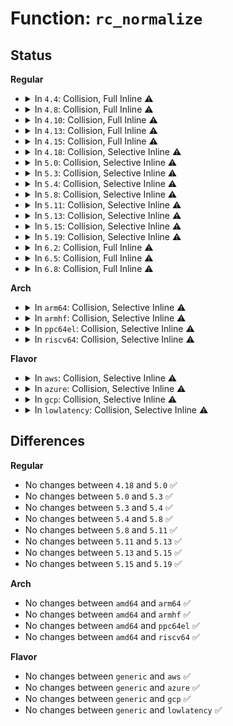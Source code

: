 # Function: <code>rc_normalize</code>

## Status
<b>Regular</b>
<ul>
<li>
<details>
<summary>In <code>4.4</code>: Collision, Full Inline ⚠️</summary>

**Collision:** Static-Static Collision

**Inline:** Full

**Transformation:** False

**Instances:**

```
In lib/decompress_unlzma.c (ffffffff81f9d0e7)
Location: lib/decompress_unlzma.c:138
Inline: True
Inline callers:
  - lib/decompress_unlzma.c:rc_is_bit_0
  - lib/decompress_unlzma.c:unlzma
```
```
In lib/xz/xz_dec_lzma2.c (ffffffff8140f770)
Location: lib/xz/xz_dec_lzma2.c:478
Inline: True
Inline callers:
  - lib/xz/xz_dec_lzma2.c:lzma_len
  - lib/xz/xz_dec_lzma2.c:lzma_len
  - lib/xz/xz_dec_lzma2.c:lzma_len
  - lib/xz/xz_dec_lzma2.c:lzma_main
  - lib/xz/xz_dec_lzma2.c:lzma_main
  - lib/xz/xz_dec_lzma2.c:lzma_main
  - lib/xz/xz_dec_lzma2.c:lzma_main
  - lib/xz/xz_dec_lzma2.c:lzma_main
  - lib/xz/xz_dec_lzma2.c:lzma_main
  - lib/xz/xz_dec_lzma2.c:lzma_main
  - lib/xz/xz_dec_lzma2.c:lzma_main
  - lib/xz/xz_dec_lzma2.c:lzma_main
  - lib/xz/xz_dec_lzma2.c:lzma_main
  - lib/xz/xz_dec_lzma2.c:lzma_main
  - lib/xz/xz_dec_lzma2.c:lzma_main
  - lib/xz/xz_dec_lzma2.c:lzma_main
```
</details>
</li>
<li>
<details>
<summary>In <code>4.8</code>: Collision, Full Inline ⚠️</summary>

**Collision:** Static-Static Collision

**Inline:** Full

**Transformation:** False

**Instances:**

```
In lib/decompress_unlzma.c (ffffffff81fc8ddc)
Location: lib/decompress_unlzma.c:138
Inline: True
Inline callers:
  - lib/decompress_unlzma.c:unlzma
  - lib/decompress_unlzma.c:rc_is_bit_0
```
```
In lib/xz/xz_dec_lzma2.c (ffffffff81457c0a)
Location: lib/xz/xz_dec_lzma2.c:478
Inline: True
Inline callers:
  - lib/xz/xz_dec_lzma2.c:lzma_main
  - lib/xz/xz_dec_lzma2.c:lzma_main
  - lib/xz/xz_dec_lzma2.c:lzma_main
  - lib/xz/xz_dec_lzma2.c:lzma_main
  - lib/xz/xz_dec_lzma2.c:lzma_main
  - lib/xz/xz_dec_lzma2.c:lzma_main
  - lib/xz/xz_dec_lzma2.c:lzma_main
  - lib/xz/xz_dec_lzma2.c:lzma_main
  - lib/xz/xz_dec_lzma2.c:lzma_main
  - lib/xz/xz_dec_lzma2.c:lzma_main
  - lib/xz/xz_dec_lzma2.c:lzma_main
  - lib/xz/xz_dec_lzma2.c:lzma_main
  - lib/xz/xz_dec_lzma2.c:lzma_main
  - lib/xz/xz_dec_lzma2.c:lzma_len
  - lib/xz/xz_dec_lzma2.c:lzma_len
  - lib/xz/xz_dec_lzma2.c:lzma_len
```
</details>
</li>
<li>
<details>
<summary>In <code>4.10</code>: Collision, Full Inline ⚠️</summary>

**Collision:** Static-Static Collision

**Inline:** Full

**Transformation:** False

**Instances:**

```
In lib/decompress_unlzma.c (ffffffff82005d35)
Location: lib/decompress_unlzma.c:138
Inline: True
Inline callers:
  - lib/decompress_unlzma.c:unlzma
  - lib/decompress_unlzma.c:rc_is_bit_0
```
```
In lib/xz/xz_dec_lzma2.c (ffffffff814765ca)
Location: lib/xz/xz_dec_lzma2.c:478
Inline: True
Inline callers:
  - lib/xz/xz_dec_lzma2.c:lzma_main
  - lib/xz/xz_dec_lzma2.c:lzma_main
  - lib/xz/xz_dec_lzma2.c:lzma_main
  - lib/xz/xz_dec_lzma2.c:lzma_main
  - lib/xz/xz_dec_lzma2.c:lzma_main
  - lib/xz/xz_dec_lzma2.c:lzma_main
  - lib/xz/xz_dec_lzma2.c:lzma_main
  - lib/xz/xz_dec_lzma2.c:lzma_main
  - lib/xz/xz_dec_lzma2.c:lzma_main
  - lib/xz/xz_dec_lzma2.c:lzma_main
  - lib/xz/xz_dec_lzma2.c:lzma_main
  - lib/xz/xz_dec_lzma2.c:lzma_main
  - lib/xz/xz_dec_lzma2.c:lzma_main
  - lib/xz/xz_dec_lzma2.c:lzma_len
  - lib/xz/xz_dec_lzma2.c:lzma_len
  - lib/xz/xz_dec_lzma2.c:lzma_len
```
</details>
</li>
<li>
<details>
<summary>In <code>4.13</code>: Collision, Full Inline ⚠️</summary>

**Collision:** Static-Static Collision

**Inline:** Full

**Transformation:** False

**Instances:**

```
In lib/xz/xz_dec_lzma2.c (ffffffff8147f523)
Location: lib/xz/xz_dec_lzma2.c:478
Inline: True
Inline callers:
  - lib/xz/xz_dec_lzma2.c:lzma_main
  - lib/xz/xz_dec_lzma2.c:lzma_main
  - lib/xz/xz_dec_lzma2.c:lzma_main
  - lib/xz/xz_dec_lzma2.c:lzma_main
  - lib/xz/xz_dec_lzma2.c:lzma_main
  - lib/xz/xz_dec_lzma2.c:lzma_main
  - lib/xz/xz_dec_lzma2.c:lzma_main
  - lib/xz/xz_dec_lzma2.c:lzma_main
  - lib/xz/xz_dec_lzma2.c:lzma_main
  - lib/xz/xz_dec_lzma2.c:lzma_main
  - lib/xz/xz_dec_lzma2.c:lzma_main
  - lib/xz/xz_dec_lzma2.c:lzma_main
  - lib/xz/xz_dec_lzma2.c:lzma_main
  - lib/xz/xz_dec_lzma2.c:lzma_len
  - lib/xz/xz_dec_lzma2.c:lzma_len
  - lib/xz/xz_dec_lzma2.c:lzma_len
```
```
In lib/decompress_unlzma.c (ffffffff82110e35)
Location: lib/decompress_unlzma.c:138
Inline: True
Inline callers:
  - lib/decompress_unlzma.c:unlzma
  - lib/decompress_unlzma.c:rc_is_bit_0
```
</details>
</li>
<li>
<details>
<summary>In <code>4.15</code>: Collision, Full Inline ⚠️</summary>

**Collision:** Static-Static Collision

**Inline:** Full

**Transformation:** False

**Instances:**

```
In lib/xz/xz_dec_lzma2.c (ffffffff814bb343)
Location: lib/xz/xz_dec_lzma2.c:478
Inline: True
Inline callers:
  - lib/xz/xz_dec_lzma2.c:lzma_main
  - lib/xz/xz_dec_lzma2.c:lzma_main
  - lib/xz/xz_dec_lzma2.c:lzma_main
  - lib/xz/xz_dec_lzma2.c:lzma_main
  - lib/xz/xz_dec_lzma2.c:lzma_main
  - lib/xz/xz_dec_lzma2.c:lzma_main
  - lib/xz/xz_dec_lzma2.c:lzma_main
  - lib/xz/xz_dec_lzma2.c:lzma_main
  - lib/xz/xz_dec_lzma2.c:lzma_main
  - lib/xz/xz_dec_lzma2.c:lzma_main
  - lib/xz/xz_dec_lzma2.c:lzma_main
  - lib/xz/xz_dec_lzma2.c:lzma_main
  - lib/xz/xz_dec_lzma2.c:lzma_main
  - lib/xz/xz_dec_lzma2.c:lzma_len
  - lib/xz/xz_dec_lzma2.c:lzma_len
  - lib/xz/xz_dec_lzma2.c:lzma_len
```
```
In lib/decompress_unlzma.c (ffffffff8271b23b)
Location: lib/decompress_unlzma.c:138
Inline: True
Inline callers:
  - lib/decompress_unlzma.c:unlzma
  - lib/decompress_unlzma.c:rc_is_bit_0
```
</details>
</li>
<li>
<details>
<summary>In <code>4.18</code>: Collision, Selective Inline ⚠️</summary>

```c
void rc_normalize(struct rc_dec *rc);
```

**Collision:** Static-Static Collision

**Inline:** Selective

**Transformation:** False

**Instances:**

```
In lib/xz/xz_dec_lzma2.c (ffffffff814edb53)
Location: lib/xz/xz_dec_lzma2.c:478
Inline: True
Inline callers:
  - lib/xz/xz_dec_lzma2.c:lzma_main
  - lib/xz/xz_dec_lzma2.c:lzma_main
  - lib/xz/xz_dec_lzma2.c:lzma_main
  - lib/xz/xz_dec_lzma2.c:lzma_main
  - lib/xz/xz_dec_lzma2.c:lzma_main
  - lib/xz/xz_dec_lzma2.c:lzma_main
  - lib/xz/xz_dec_lzma2.c:lzma_main
  - lib/xz/xz_dec_lzma2.c:lzma_main
  - lib/xz/xz_dec_lzma2.c:lzma_main
  - lib/xz/xz_dec_lzma2.c:lzma_main
  - lib/xz/xz_dec_lzma2.c:lzma_main
  - lib/xz/xz_dec_lzma2.c:lzma_main
  - lib/xz/xz_dec_lzma2.c:lzma_main
  - lib/xz/xz_dec_lzma2.c:lzma_len
  - lib/xz/xz_dec_lzma2.c:lzma_len
  - lib/xz/xz_dec_lzma2.c:lzma_len
```
```
In lib/decompress_unlzma.c (ffffffff8274502a)
Location: lib/decompress_unlzma.c:138
Inline: False
Direct callers:
  - lib/decompress_unlzma.c:unlzma
  - lib/decompress_unlzma.c:rc_is_bit_0
```
**Symbols:**

```
ffffffff8274502a-ffffffff8274506c: rc_normalize (STB_LOCAL)
```
</details>
</li>
<li>
<details>
<summary>In <code>5.0</code>: Collision, Selective Inline ⚠️</summary>

```c
void rc_normalize(struct rc_dec *rc);
```

**Collision:** Static-Static Collision

**Inline:** Selective

**Transformation:** False

**Instances:**

```
In lib/xz/xz_dec_lzma2.c (ffffffff81501a33)
Location: lib/xz/xz_dec_lzma2.c:478
Inline: True
Inline callers:
  - lib/xz/xz_dec_lzma2.c:lzma_main
  - lib/xz/xz_dec_lzma2.c:lzma_main
  - lib/xz/xz_dec_lzma2.c:lzma_main
  - lib/xz/xz_dec_lzma2.c:lzma_main
  - lib/xz/xz_dec_lzma2.c:lzma_main
  - lib/xz/xz_dec_lzma2.c:lzma_main
  - lib/xz/xz_dec_lzma2.c:lzma_main
  - lib/xz/xz_dec_lzma2.c:lzma_main
  - lib/xz/xz_dec_lzma2.c:lzma_main
  - lib/xz/xz_dec_lzma2.c:lzma_main
  - lib/xz/xz_dec_lzma2.c:lzma_main
  - lib/xz/xz_dec_lzma2.c:lzma_main
  - lib/xz/xz_dec_lzma2.c:lzma_main
  - lib/xz/xz_dec_lzma2.c:lzma_len
  - lib/xz/xz_dec_lzma2.c:lzma_len
  - lib/xz/xz_dec_lzma2.c:lzma_len
```
```
In lib/decompress_unlzma.c (ffffffff828ff350)
Location: lib/decompress_unlzma.c:138
Inline: False
Direct callers:
  - lib/decompress_unlzma.c:unlzma
  - lib/decompress_unlzma.c:rc_is_bit_0
```
**Symbols:**

```
ffffffff828ff350-ffffffff828ff392: rc_normalize (STB_LOCAL)
```
</details>
</li>
<li>
<details>
<summary>In <code>5.3</code>: Collision, Selective Inline ⚠️</summary>

```c
void rc_normalize(struct rc_dec *rc);
```

**Collision:** Static-Static Collision

**Inline:** Selective

**Transformation:** False

**Instances:**

```
In lib/xz/xz_dec_lzma2.c (ffffffff81530427)
Location: lib/xz/xz_dec_lzma2.c:478
Inline: True
Inline callers:
  - lib/xz/xz_dec_lzma2.c:lzma_main
  - lib/xz/xz_dec_lzma2.c:lzma_main
  - lib/xz/xz_dec_lzma2.c:lzma_main
  - lib/xz/xz_dec_lzma2.c:lzma_main
  - lib/xz/xz_dec_lzma2.c:lzma_main
  - lib/xz/xz_dec_lzma2.c:lzma_main
  - lib/xz/xz_dec_lzma2.c:lzma_main
  - lib/xz/xz_dec_lzma2.c:lzma_main
  - lib/xz/xz_dec_lzma2.c:lzma_main
  - lib/xz/xz_dec_lzma2.c:lzma_main
  - lib/xz/xz_dec_lzma2.c:lzma_main
  - lib/xz/xz_dec_lzma2.c:lzma_main
  - lib/xz/xz_dec_lzma2.c:lzma_main
  - lib/xz/xz_dec_lzma2.c:lzma_len
  - lib/xz/xz_dec_lzma2.c:lzma_len
  - lib/xz/xz_dec_lzma2.c:lzma_len
```
```
In lib/decompress_unlzma.c (ffffffff8291bf61)
Location: lib/decompress_unlzma.c:138
Inline: False
Direct callers:
  - lib/decompress_unlzma.c:process_bit1
  - lib/decompress_unlzma.c:rc_is_bit_0
```
**Symbols:**

```
ffffffff8291bf61-ffffffff8291bfa3: rc_normalize (STB_LOCAL)
```
</details>
</li>
<li>
<details>
<summary>In <code>5.4</code>: Collision, Selective Inline ⚠️</summary>

```c
void rc_normalize(struct rc_dec *rc);
```

**Collision:** Static-Static Collision

**Inline:** Selective

**Transformation:** False

**Instances:**

```
In lib/xz/xz_dec_lzma2.c (ffffffff815512b7)
Location: lib/xz/xz_dec_lzma2.c:478
Inline: True
Inline callers:
  - lib/xz/xz_dec_lzma2.c:lzma_main
  - lib/xz/xz_dec_lzma2.c:lzma_main
  - lib/xz/xz_dec_lzma2.c:lzma_main
  - lib/xz/xz_dec_lzma2.c:lzma_main
  - lib/xz/xz_dec_lzma2.c:lzma_main
  - lib/xz/xz_dec_lzma2.c:lzma_main
  - lib/xz/xz_dec_lzma2.c:lzma_main
  - lib/xz/xz_dec_lzma2.c:lzma_main
  - lib/xz/xz_dec_lzma2.c:lzma_main
  - lib/xz/xz_dec_lzma2.c:lzma_main
  - lib/xz/xz_dec_lzma2.c:lzma_main
  - lib/xz/xz_dec_lzma2.c:lzma_main
  - lib/xz/xz_dec_lzma2.c:lzma_main
  - lib/xz/xz_dec_lzma2.c:lzma_len
  - lib/xz/xz_dec_lzma2.c:lzma_len
  - lib/xz/xz_dec_lzma2.c:lzma_len
```
```
In lib/decompress_unlzma.c (ffffffff82925df9)
Location: lib/decompress_unlzma.c:138
Inline: False
Direct callers:
  - lib/decompress_unlzma.c:process_bit1
  - lib/decompress_unlzma.c:rc_is_bit_0
```
**Symbols:**

```
ffffffff82925df9-ffffffff82925e3b: rc_normalize (STB_LOCAL)
```
</details>
</li>
<li>
<details>
<summary>In <code>5.8</code>: Collision, Selective Inline ⚠️</summary>

```c
void rc_normalize(struct rc_dec *rc);
```

**Collision:** Static-Static Collision

**Inline:** Selective

**Transformation:** False

**Instances:**

```
In lib/xz/xz_dec_lzma2.c (ffffffff815da5eb)
Location: lib/xz/xz_dec_lzma2.c:478
Inline: True
Inline callers:
  - lib/xz/xz_dec_lzma2.c:lzma_main
  - lib/xz/xz_dec_lzma2.c:lzma_main
  - lib/xz/xz_dec_lzma2.c:lzma_main
  - lib/xz/xz_dec_lzma2.c:lzma_rep_match
  - lib/xz/xz_dec_lzma2.c:lzma_rep_match
  - lib/xz/xz_dec_lzma2.c:lzma_rep_match
  - lib/xz/xz_dec_lzma2.c:lzma_rep_match
  - lib/xz/xz_dec_lzma2.c:lzma_match
  - lib/xz/xz_dec_lzma2.c:lzma_match
  - lib/xz/xz_dec_lzma2.c:lzma_match
  - lib/xz/xz_dec_lzma2.c:lzma_match
  - lib/xz/xz_dec_lzma2.c:lzma_len
  - lib/xz/xz_dec_lzma2.c:lzma_len
  - lib/xz/xz_dec_lzma2.c:lzma_len
  - lib/xz/xz_dec_lzma2.c:lzma_literal
  - lib/xz/xz_dec_lzma2.c:lzma_literal
```
```
In lib/decompress_unlzma.c (ffffffff82d0bcc0)
Location: lib/decompress_unlzma.c:138
Inline: False
Direct callers:
  - lib/decompress_unlzma.c:process_bit1
  - lib/decompress_unlzma.c:rc_is_bit_0
```
**Symbols:**

```
ffffffff82d0bcc0-ffffffff82d0bd02: rc_normalize (STB_LOCAL)
```
</details>
</li>
<li>
<details>
<summary>In <code>5.11</code>: Collision, Selective Inline ⚠️</summary>

```c
void rc_normalize(struct rc_dec *rc);
```

**Collision:** Static-Static Collision

**Inline:** Selective

**Transformation:** False

**Instances:**

```
In lib/xz/xz_dec_lzma2.c (ffffffff815f8242)
Location: lib/xz/xz_dec_lzma2.c:478
Inline: True
Inline callers:
  - lib/xz/xz_dec_lzma2.c:lzma_main
  - lib/xz/xz_dec_lzma2.c:lzma_main
  - lib/xz/xz_dec_lzma2.c:lzma_main
  - lib/xz/xz_dec_lzma2.c:lzma_rep_match
  - lib/xz/xz_dec_lzma2.c:lzma_rep_match
  - lib/xz/xz_dec_lzma2.c:lzma_rep_match
  - lib/xz/xz_dec_lzma2.c:lzma_rep_match
  - lib/xz/xz_dec_lzma2.c:lzma_match
  - lib/xz/xz_dec_lzma2.c:lzma_match
  - lib/xz/xz_dec_lzma2.c:lzma_match
  - lib/xz/xz_dec_lzma2.c:lzma_match
  - lib/xz/xz_dec_lzma2.c:lzma_len
  - lib/xz/xz_dec_lzma2.c:lzma_len
  - lib/xz/xz_dec_lzma2.c:lzma_len
  - lib/xz/xz_dec_lzma2.c:lzma_literal
  - lib/xz/xz_dec_lzma2.c:lzma_literal
```
```
In lib/decompress_unlzma.c (ffffffff82ff9296)
Location: lib/decompress_unlzma.c:138
Inline: False
Direct callers:
  - lib/decompress_unlzma.c:process_bit1
  - lib/decompress_unlzma.c:rc_is_bit_0
```
**Symbols:**

```
ffffffff82ff9296-ffffffff82ff92d8: rc_normalize (STB_LOCAL)
```
</details>
</li>
<li>
<details>
<summary>In <code>5.13</code>: Collision, Selective Inline ⚠️</summary>

```c
void rc_normalize(struct rc_dec *rc);
```

**Collision:** Static-Static Collision

**Inline:** Selective

**Transformation:** False

**Instances:**

```
In lib/xz/xz_dec_lzma2.c (ffffffff815dadc2)
Location: lib/xz/xz_dec_lzma2.c:478
Inline: True
Inline callers:
  - lib/xz/xz_dec_lzma2.c:lzma_main
  - lib/xz/xz_dec_lzma2.c:lzma_main
  - lib/xz/xz_dec_lzma2.c:lzma_main
  - lib/xz/xz_dec_lzma2.c:lzma_rep_match
  - lib/xz/xz_dec_lzma2.c:lzma_rep_match
  - lib/xz/xz_dec_lzma2.c:lzma_rep_match
  - lib/xz/xz_dec_lzma2.c:lzma_rep_match
  - lib/xz/xz_dec_lzma2.c:lzma_match
  - lib/xz/xz_dec_lzma2.c:lzma_match
  - lib/xz/xz_dec_lzma2.c:lzma_match
  - lib/xz/xz_dec_lzma2.c:lzma_match
  - lib/xz/xz_dec_lzma2.c:lzma_len
  - lib/xz/xz_dec_lzma2.c:lzma_len
  - lib/xz/xz_dec_lzma2.c:lzma_len
  - lib/xz/xz_dec_lzma2.c:lzma_literal
  - lib/xz/xz_dec_lzma2.c:lzma_literal
```
```
In lib/decompress_unlzma.c (ffffffff83203ea9)
Location: lib/decompress_unlzma.c:138
Inline: False
Direct callers:
  - lib/decompress_unlzma.c:process_bit1
  - lib/decompress_unlzma.c:rc_is_bit_0
```
**Symbols:**

```
ffffffff83203ea9-ffffffff83203eeb: rc_normalize (STB_LOCAL)
```
</details>
</li>
<li>
<details>
<summary>In <code>5.15</code>: Collision, Selective Inline ⚠️</summary>

```c
void rc_normalize(struct rc_dec *rc);
```

**Collision:** Static-Static Collision

**Inline:** Selective

**Transformation:** False

**Instances:**

```
In lib/xz/xz_dec_lzma2.c (ffffffff816464f0)
Location: lib/xz/xz_dec_lzma2.c:495
Inline: True
Inline callers:
  - lib/xz/xz_dec_lzma2.c:lzma_main
  - lib/xz/xz_dec_lzma2.c:lzma_main
  - lib/xz/xz_dec_lzma2.c:lzma_main
  - lib/xz/xz_dec_lzma2.c:lzma_rep_match
  - lib/xz/xz_dec_lzma2.c:lzma_rep_match
  - lib/xz/xz_dec_lzma2.c:lzma_rep_match
  - lib/xz/xz_dec_lzma2.c:lzma_rep_match
  - lib/xz/xz_dec_lzma2.c:lzma_match
  - lib/xz/xz_dec_lzma2.c:lzma_match
  - lib/xz/xz_dec_lzma2.c:lzma_match
  - lib/xz/xz_dec_lzma2.c:lzma_match
  - lib/xz/xz_dec_lzma2.c:lzma_len
  - lib/xz/xz_dec_lzma2.c:lzma_len
  - lib/xz/xz_dec_lzma2.c:lzma_len
  - lib/xz/xz_dec_lzma2.c:lzma_literal
  - lib/xz/xz_dec_lzma2.c:lzma_literal
```
```
In lib/decompress_unlzma.c (ffffffff832ebb0f)
Location: lib/decompress_unlzma.c:138
Inline: False
Direct callers:
  - lib/decompress_unlzma.c:process_bit1
  - lib/decompress_unlzma.c:rc_is_bit_0
```
**Symbols:**

```
ffffffff832ebb0f-ffffffff832ebb51: rc_normalize (STB_LOCAL)
```
</details>
</li>
<li>
<details>
<summary>In <code>5.19</code>: Collision, Selective Inline ⚠️</summary>

```c
void rc_normalize(struct rc_dec *rc);
```

**Collision:** Static-Static Collision

**Inline:** Selective

**Transformation:** False

**Instances:**

```
In lib/xz/xz_dec_lzma2.c (ffffffff8175c470)
Location: lib/xz/xz_dec_lzma2.c:510
Inline: True
Inline callers:
  - lib/xz/xz_dec_lzma2.c:lzma_main
  - lib/xz/xz_dec_lzma2.c:lzma_main
  - lib/xz/xz_dec_lzma2.c:lzma_main
  - lib/xz/xz_dec_lzma2.c:lzma_rep_match
  - lib/xz/xz_dec_lzma2.c:lzma_rep_match
  - lib/xz/xz_dec_lzma2.c:lzma_rep_match
  - lib/xz/xz_dec_lzma2.c:lzma_rep_match
  - lib/xz/xz_dec_lzma2.c:lzma_match
  - lib/xz/xz_dec_lzma2.c:lzma_match
  - lib/xz/xz_dec_lzma2.c:lzma_match
  - lib/xz/xz_dec_lzma2.c:lzma_match
  - lib/xz/xz_dec_lzma2.c:lzma_len
  - lib/xz/xz_dec_lzma2.c:lzma_len
  - lib/xz/xz_dec_lzma2.c:lzma_len
  - lib/xz/xz_dec_lzma2.c:lzma_literal
  - lib/xz/xz_dec_lzma2.c:lzma_literal
```
```
In lib/decompress_unlzma.c (ffffffff834a358a)
Location: lib/decompress_unlzma.c:138
Inline: False
Direct callers:
  - lib/decompress_unlzma.c:process_bit1
  - lib/decompress_unlzma.c:rc_is_bit_0
```
**Symbols:**

```
ffffffff834a358a-ffffffff834a35e4: rc_normalize (STB_LOCAL)
```
</details>
</li>
<li>
<details>
<summary>In <code>6.2</code>: Collision, Full Inline ⚠️</summary>

**Collision:** Static-Static Collision

**Inline:** Full

**Transformation:** False

**Instances:**

```
In lib/xz/xz_dec_lzma2.c (ffffffff81889930)
Location: lib/xz/xz_dec_lzma2.c:510
Inline: True
Inline callers:
  - lib/xz/xz_dec_lzma2.c:lzma_main
  - lib/xz/xz_dec_lzma2.c:lzma_main
  - lib/xz/xz_dec_lzma2.c:lzma_main
  - lib/xz/xz_dec_lzma2.c:lzma_rep_match
  - lib/xz/xz_dec_lzma2.c:lzma_rep_match
  - lib/xz/xz_dec_lzma2.c:lzma_rep_match
  - lib/xz/xz_dec_lzma2.c:lzma_rep_match
  - lib/xz/xz_dec_lzma2.c:lzma_match
  - lib/xz/xz_dec_lzma2.c:lzma_match
  - lib/xz/xz_dec_lzma2.c:lzma_match
  - lib/xz/xz_dec_lzma2.c:lzma_match
  - lib/xz/xz_dec_lzma2.c:lzma_len
  - lib/xz/xz_dec_lzma2.c:lzma_len
  - lib/xz/xz_dec_lzma2.c:lzma_len
  - lib/xz/xz_dec_lzma2.c:lzma_literal
  - lib/xz/xz_dec_lzma2.c:lzma_literal
```
```
In lib/decompress_unlzma.c (ffffffff83f1abd0)
Location: lib/decompress_unlzma.c:138
Inline: True
Inline callers:
  - lib/decompress_unlzma.c:unlzma
  - lib/decompress_unlzma.c:process_bit1
  - lib/decompress_unlzma.c:process_bit1
  - lib/decompress_unlzma.c:process_bit1
  - lib/decompress_unlzma.c:process_bit1
  - lib/decompress_unlzma.c:process_bit1
  - lib/decompress_unlzma.c:process_bit1
  - lib/decompress_unlzma.c:process_bit1
  - lib/decompress_unlzma.c:process_bit1
  - lib/decompress_unlzma.c:rc_get_bit
```
</details>
</li>
<li>
<details>
<summary>In <code>6.5</code>: Collision, Full Inline ⚠️</summary>

**Collision:** Static-Static Collision

**Inline:** Full

**Transformation:** False

**Instances:**

```
In lib/xz/xz_dec_lzma2.c (ffffffff818cbd20)
Location: lib/xz/xz_dec_lzma2.c:510
Inline: True
Inline callers:
  - lib/xz/xz_dec_lzma2.c:lzma_main
  - lib/xz/xz_dec_lzma2.c:lzma_main
  - lib/xz/xz_dec_lzma2.c:lzma_main
  - lib/xz/xz_dec_lzma2.c:lzma_rep_match
  - lib/xz/xz_dec_lzma2.c:lzma_rep_match
  - lib/xz/xz_dec_lzma2.c:lzma_rep_match
  - lib/xz/xz_dec_lzma2.c:lzma_rep_match
  - lib/xz/xz_dec_lzma2.c:lzma_match
  - lib/xz/xz_dec_lzma2.c:lzma_match
  - lib/xz/xz_dec_lzma2.c:lzma_match
  - lib/xz/xz_dec_lzma2.c:lzma_match
  - lib/xz/xz_dec_lzma2.c:lzma_len
  - lib/xz/xz_dec_lzma2.c:lzma_len
  - lib/xz/xz_dec_lzma2.c:lzma_len
  - lib/xz/xz_dec_lzma2.c:lzma_literal
  - lib/xz/xz_dec_lzma2.c:lzma_literal
```
```
In lib/decompress_unlzma.c (ffffffff8374145e)
Location: lib/decompress_unlzma.c:138
Inline: True
Inline callers:
  - lib/decompress_unlzma.c:unlzma
  - lib/decompress_unlzma.c:process_bit1
  - lib/decompress_unlzma.c:process_bit1
  - lib/decompress_unlzma.c:process_bit1
  - lib/decompress_unlzma.c:process_bit1
  - lib/decompress_unlzma.c:process_bit1
  - lib/decompress_unlzma.c:process_bit1
  - lib/decompress_unlzma.c:process_bit1
  - lib/decompress_unlzma.c:process_bit1
  - lib/decompress_unlzma.c:rc_get_bit
```
</details>
</li>
<li>
<details>
<summary>In <code>6.8</code>: Collision, Full Inline ⚠️</summary>

**Collision:** Static-Static Collision

**Inline:** Full

**Transformation:** False

**Instances:**

```
In lib/xz/xz_dec_lzma2.c (ffffffff8191d910)
Location: lib/xz/xz_dec_lzma2.c:510
Inline: True
Inline callers:
  - lib/xz/xz_dec_lzma2.c:lzma_main
  - lib/xz/xz_dec_lzma2.c:lzma_main
  - lib/xz/xz_dec_lzma2.c:lzma_main
  - lib/xz/xz_dec_lzma2.c:lzma_rep_match
  - lib/xz/xz_dec_lzma2.c:lzma_rep_match
  - lib/xz/xz_dec_lzma2.c:lzma_rep_match
  - lib/xz/xz_dec_lzma2.c:lzma_rep_match
  - lib/xz/xz_dec_lzma2.c:lzma_match
  - lib/xz/xz_dec_lzma2.c:lzma_match
  - lib/xz/xz_dec_lzma2.c:lzma_match
  - lib/xz/xz_dec_lzma2.c:lzma_match
  - lib/xz/xz_dec_lzma2.c:lzma_len
  - lib/xz/xz_dec_lzma2.c:lzma_len
  - lib/xz/xz_dec_lzma2.c:lzma_len
  - lib/xz/xz_dec_lzma2.c:lzma_literal
  - lib/xz/xz_dec_lzma2.c:lzma_literal
```
```
In lib/decompress_unlzma.c (ffffffff83975f0e)
Location: lib/decompress_unlzma.c:138
Inline: True
Inline callers:
  - lib/decompress_unlzma.c:unlzma
  - lib/decompress_unlzma.c:process_bit1
  - lib/decompress_unlzma.c:process_bit1
  - lib/decompress_unlzma.c:process_bit1
  - lib/decompress_unlzma.c:process_bit1
  - lib/decompress_unlzma.c:process_bit1
  - lib/decompress_unlzma.c:process_bit1
  - lib/decompress_unlzma.c:process_bit1
  - lib/decompress_unlzma.c:process_bit1
  - lib/decompress_unlzma.c:rc_get_bit
```
</details>
</li>
</ul>
<b>Arch</b>
<ul>
<li>
<details>
<summary>In <code>arm64</code>: Collision, Selective Inline ⚠️</summary>

```c
void rc_normalize(struct rc_dec *rc);
```

**Collision:** Static-Static Collision

**Inline:** Selective

**Transformation:** False

**Instances:**

```
In lib/xz/xz_dec_lzma2.c (ffff80001065c99c)
Location: lib/xz/xz_dec_lzma2.c:478
Inline: True
Inline callers:
  - lib/xz/xz_dec_lzma2.c:lzma_main
  - lib/xz/xz_dec_lzma2.c:lzma_main
  - lib/xz/xz_dec_lzma2.c:lzma_main
  - lib/xz/xz_dec_lzma2.c:lzma_main
  - lib/xz/xz_dec_lzma2.c:lzma_main
  - lib/xz/xz_dec_lzma2.c:lzma_main
  - lib/xz/xz_dec_lzma2.c:lzma_main
  - lib/xz/xz_dec_lzma2.c:lzma_main
  - lib/xz/xz_dec_lzma2.c:lzma_main
  - lib/xz/xz_dec_lzma2.c:lzma_main
  - lib/xz/xz_dec_lzma2.c:lzma_main
  - lib/xz/xz_dec_lzma2.c:lzma_main
  - lib/xz/xz_dec_lzma2.c:lzma_main
  - lib/xz/xz_dec_lzma2.c:lzma_len
  - lib/xz/xz_dec_lzma2.c:lzma_len
  - lib/xz/xz_dec_lzma2.c:lzma_len
```
```
In lib/decompress_unlzma.c (ffff8000114b6fdc)
Location: lib/decompress_unlzma.c:138
Inline: False
Direct callers:
  - lib/decompress_unlzma.c:process_bit1
  - lib/decompress_unlzma.c:rc_is_bit_0
```
**Symbols:**

```
ffff8000114b6fdc-ffff8000114b7048: rc_normalize (STB_LOCAL)
```
</details>
</li>
<li>
<details>
<summary>In <code>armhf</code>: Collision, Selective Inline ⚠️</summary>

```c
void rc_normalize(struct rc_dec *rc);
```

**Collision:** Static-Static Collision

**Inline:** Selective

**Transformation:** False

**Instances:**

```
In lib/xz/xz_dec_lzma2.c (c0806460)
Location: lib/xz/xz_dec_lzma2.c:478
Inline: True
Inline callers:
  - lib/xz/xz_dec_lzma2.c:lzma_main
  - lib/xz/xz_dec_lzma2.c:lzma_main
  - lib/xz/xz_dec_lzma2.c:lzma_main
  - lib/xz/xz_dec_lzma2.c:lzma_main
  - lib/xz/xz_dec_lzma2.c:lzma_main
  - lib/xz/xz_dec_lzma2.c:lzma_main
  - lib/xz/xz_dec_lzma2.c:lzma_main
  - lib/xz/xz_dec_lzma2.c:lzma_main
  - lib/xz/xz_dec_lzma2.c:lzma_main
  - lib/xz/xz_dec_lzma2.c:lzma_main
  - lib/xz/xz_dec_lzma2.c:lzma_main
  - lib/xz/xz_dec_lzma2.c:lzma_main
  - lib/xz/xz_dec_lzma2.c:lzma_main
  - lib/xz/xz_dec_lzma2.c:lzma_len
  - lib/xz/xz_dec_lzma2.c:lzma_len
  - lib/xz/xz_dec_lzma2.c:lzma_len
```
```
In lib/decompress_unlzma.c (c15bc598)
Location: lib/decompress_unlzma.c:138
Inline: False
Direct callers:
  - lib/decompress_unlzma.c:process_bit1
  - lib/decompress_unlzma.c:rc_is_bit_0
```
**Symbols:**

```
c15bc598-c15bc5f4: rc_normalize (STB_LOCAL)
```
</details>
</li>
<li>
<details>
<summary>In <code>ppc64el</code>: Collision, Selective Inline ⚠️</summary>

```c
void rc_normalize(struct rc_dec *rc);
```

**Collision:** Static-Static Collision

**Inline:** Selective

**Transformation:** False

**Instances:**

```
In lib/xz/xz_dec_lzma2.c (c00000000080e458)
Location: lib/xz/xz_dec_lzma2.c:478
Inline: True
Inline callers:
  - lib/xz/xz_dec_lzma2.c:lzma_main
  - lib/xz/xz_dec_lzma2.c:lzma_main
  - lib/xz/xz_dec_lzma2.c:lzma_main
  - lib/xz/xz_dec_lzma2.c:lzma_main
  - lib/xz/xz_dec_lzma2.c:lzma_main
  - lib/xz/xz_dec_lzma2.c:lzma_main
  - lib/xz/xz_dec_lzma2.c:lzma_main
  - lib/xz/xz_dec_lzma2.c:lzma_main
  - lib/xz/xz_dec_lzma2.c:lzma_main
  - lib/xz/xz_dec_lzma2.c:lzma_main
  - lib/xz/xz_dec_lzma2.c:lzma_main
  - lib/xz/xz_dec_lzma2.c:lzma_main
  - lib/xz/xz_dec_lzma2.c:lzma_main
  - lib/xz/xz_dec_lzma2.c:lzma_len
  - lib/xz/xz_dec_lzma2.c:lzma_len
  - lib/xz/xz_dec_lzma2.c:lzma_len
```
```
In lib/decompress_unlzma.c (c0000000013c9974)
Location: lib/decompress_unlzma.c:138
Inline: False
Direct callers:
  - lib/decompress_unlzma.c:process_bit1
  - lib/decompress_unlzma.c:rc_is_bit_0
```
**Symbols:**

```
c0000000013c9974-c0000000013c99f0: rc_normalize (STB_LOCAL)
```
</details>
</li>
<li>
<details>
<summary>In <code>riscv64</code>: Collision, Selective Inline ⚠️</summary>

```c
void rc_normalize(struct rc_dec *rc);
```

**Collision:** Static-Static Collision

**Inline:** Selective

**Transformation:** False

**Instances:**

```
In lib/xz/xz_dec_lzma2.c (ffffffe00048acb4)
Location: lib/xz/xz_dec_lzma2.c:478
Inline: True
Inline callers:
  - lib/xz/xz_dec_lzma2.c:lzma_main
  - lib/xz/xz_dec_lzma2.c:lzma_main
  - lib/xz/xz_dec_lzma2.c:lzma_main
  - lib/xz/xz_dec_lzma2.c:lzma_main
  - lib/xz/xz_dec_lzma2.c:lzma_main
  - lib/xz/xz_dec_lzma2.c:lzma_main
  - lib/xz/xz_dec_lzma2.c:lzma_main
  - lib/xz/xz_dec_lzma2.c:lzma_main
  - lib/xz/xz_dec_lzma2.c:lzma_main
  - lib/xz/xz_dec_lzma2.c:lzma_main
  - lib/xz/xz_dec_lzma2.c:lzma_main
  - lib/xz/xz_dec_lzma2.c:lzma_main
  - lib/xz/xz_dec_lzma2.c:lzma_main
  - lib/xz/xz_dec_lzma2.c:lzma_len
  - lib/xz/xz_dec_lzma2.c:lzma_len
  - lib/xz/xz_dec_lzma2.c:lzma_len
```
```
In lib/decompress_unlzma.c (ffffffe000045b92)
Location: lib/decompress_unlzma.c:138
Inline: False
Direct callers:
  - lib/decompress_unlzma.c:process_bit1
  - lib/decompress_unlzma.c:rc_is_bit_0
```
**Symbols:**

```
ffffffe000045b92-ffffffe000045be2: rc_normalize (STB_LOCAL)
```
</details>
</li>
</ul>
<b>Flavor</b>
<ul>
<li>
<details>
<summary>In <code>aws</code>: Collision, Selective Inline ⚠️</summary>

```c
void rc_normalize(struct rc_dec *rc);
```

**Collision:** Static-Static Collision

**Inline:** Selective

**Transformation:** False

**Instances:**

```
In lib/xz/xz_dec_lzma2.c (ffffffff81549897)
Location: lib/xz/xz_dec_lzma2.c:478
Inline: True
Inline callers:
  - lib/xz/xz_dec_lzma2.c:lzma_main
  - lib/xz/xz_dec_lzma2.c:lzma_main
  - lib/xz/xz_dec_lzma2.c:lzma_main
  - lib/xz/xz_dec_lzma2.c:lzma_main
  - lib/xz/xz_dec_lzma2.c:lzma_main
  - lib/xz/xz_dec_lzma2.c:lzma_main
  - lib/xz/xz_dec_lzma2.c:lzma_main
  - lib/xz/xz_dec_lzma2.c:lzma_main
  - lib/xz/xz_dec_lzma2.c:lzma_main
  - lib/xz/xz_dec_lzma2.c:lzma_main
  - lib/xz/xz_dec_lzma2.c:lzma_main
  - lib/xz/xz_dec_lzma2.c:lzma_main
  - lib/xz/xz_dec_lzma2.c:lzma_main
  - lib/xz/xz_dec_lzma2.c:lzma_len
  - lib/xz/xz_dec_lzma2.c:lzma_len
  - lib/xz/xz_dec_lzma2.c:lzma_len
```
```
In lib/decompress_unlzma.c (ffffffff8290aafd)
Location: lib/decompress_unlzma.c:138
Inline: False
Direct callers:
  - lib/decompress_unlzma.c:process_bit1
  - lib/decompress_unlzma.c:rc_is_bit_0
```
**Symbols:**

```
ffffffff8290aafd-ffffffff8290ab3f: rc_normalize (STB_LOCAL)
```
</details>
</li>
<li>
<details>
<summary>In <code>azure</code>: Collision, Selective Inline ⚠️</summary>

```c
void rc_normalize(struct rc_dec *rc);
```

**Collision:** Static-Static Collision

**Inline:** Selective

**Transformation:** False

**Instances:**

```
In lib/xz/xz_dec_lzma2.c (ffffffff81539b77)
Location: lib/xz/xz_dec_lzma2.c:478
Inline: True
Inline callers:
  - lib/xz/xz_dec_lzma2.c:lzma_main
  - lib/xz/xz_dec_lzma2.c:lzma_main
  - lib/xz/xz_dec_lzma2.c:lzma_main
  - lib/xz/xz_dec_lzma2.c:lzma_main
  - lib/xz/xz_dec_lzma2.c:lzma_main
  - lib/xz/xz_dec_lzma2.c:lzma_main
  - lib/xz/xz_dec_lzma2.c:lzma_main
  - lib/xz/xz_dec_lzma2.c:lzma_main
  - lib/xz/xz_dec_lzma2.c:lzma_main
  - lib/xz/xz_dec_lzma2.c:lzma_main
  - lib/xz/xz_dec_lzma2.c:lzma_main
  - lib/xz/xz_dec_lzma2.c:lzma_main
  - lib/xz/xz_dec_lzma2.c:lzma_main
  - lib/xz/xz_dec_lzma2.c:lzma_len
  - lib/xz/xz_dec_lzma2.c:lzma_len
  - lib/xz/xz_dec_lzma2.c:lzma_len
```
```
In lib/decompress_unlzma.c (ffffffff82902e4b)
Location: lib/decompress_unlzma.c:138
Inline: False
Direct callers:
  - lib/decompress_unlzma.c:process_bit1
  - lib/decompress_unlzma.c:rc_is_bit_0
```
**Symbols:**

```
ffffffff82902e4b-ffffffff82902e8d: rc_normalize (STB_LOCAL)
```
</details>
</li>
<li>
<details>
<summary>In <code>gcp</code>: Collision, Selective Inline ⚠️</summary>

```c
void rc_normalize(struct rc_dec *rc);
```

**Collision:** Static-Static Collision

**Inline:** Selective

**Transformation:** False

**Instances:**

```
In lib/xz/xz_dec_lzma2.c (ffffffff815455d7)
Location: lib/xz/xz_dec_lzma2.c:478
Inline: True
Inline callers:
  - lib/xz/xz_dec_lzma2.c:lzma_main
  - lib/xz/xz_dec_lzma2.c:lzma_main
  - lib/xz/xz_dec_lzma2.c:lzma_main
  - lib/xz/xz_dec_lzma2.c:lzma_main
  - lib/xz/xz_dec_lzma2.c:lzma_main
  - lib/xz/xz_dec_lzma2.c:lzma_main
  - lib/xz/xz_dec_lzma2.c:lzma_main
  - lib/xz/xz_dec_lzma2.c:lzma_main
  - lib/xz/xz_dec_lzma2.c:lzma_main
  - lib/xz/xz_dec_lzma2.c:lzma_main
  - lib/xz/xz_dec_lzma2.c:lzma_main
  - lib/xz/xz_dec_lzma2.c:lzma_main
  - lib/xz/xz_dec_lzma2.c:lzma_main
  - lib/xz/xz_dec_lzma2.c:lzma_len
  - lib/xz/xz_dec_lzma2.c:lzma_len
  - lib/xz/xz_dec_lzma2.c:lzma_len
```
```
In lib/decompress_unlzma.c (ffffffff82920447)
Location: lib/decompress_unlzma.c:138
Inline: False
Direct callers:
  - lib/decompress_unlzma.c:process_bit1
  - lib/decompress_unlzma.c:rc_is_bit_0
```
**Symbols:**

```
ffffffff82920447-ffffffff82920489: rc_normalize (STB_LOCAL)
```
</details>
</li>
<li>
<details>
<summary>In <code>lowlatency</code>: Collision, Selective Inline ⚠️</summary>

```c
void rc_normalize(struct rc_dec *rc);
```

**Collision:** Static-Static Collision

**Inline:** Selective

**Transformation:** False

**Instances:**

```
In lib/xz/xz_dec_lzma2.c (ffffffff8155f407)
Location: lib/xz/xz_dec_lzma2.c:478
Inline: True
Inline callers:
  - lib/xz/xz_dec_lzma2.c:lzma_main
  - lib/xz/xz_dec_lzma2.c:lzma_main
  - lib/xz/xz_dec_lzma2.c:lzma_main
  - lib/xz/xz_dec_lzma2.c:lzma_main
  - lib/xz/xz_dec_lzma2.c:lzma_main
  - lib/xz/xz_dec_lzma2.c:lzma_main
  - lib/xz/xz_dec_lzma2.c:lzma_main
  - lib/xz/xz_dec_lzma2.c:lzma_main
  - lib/xz/xz_dec_lzma2.c:lzma_main
  - lib/xz/xz_dec_lzma2.c:lzma_main
  - lib/xz/xz_dec_lzma2.c:lzma_main
  - lib/xz/xz_dec_lzma2.c:lzma_main
  - lib/xz/xz_dec_lzma2.c:lzma_main
  - lib/xz/xz_dec_lzma2.c:lzma_len
  - lib/xz/xz_dec_lzma2.c:lzma_len
  - lib/xz/xz_dec_lzma2.c:lzma_len
```
```
In lib/decompress_unlzma.c (ffffffff82926e6b)
Location: lib/decompress_unlzma.c:138
Inline: False
Direct callers:
  - lib/decompress_unlzma.c:process_bit1
  - lib/decompress_unlzma.c:rc_is_bit_0
```
**Symbols:**

```
ffffffff82926e6b-ffffffff82926ead: rc_normalize (STB_LOCAL)
```
</details>
</li>
</ul>

## Differences
<b>Regular</b>
<ul>
<li>
No changes between <code>4.18</code> and <code>5.0</code> ✅
</li>
<li>
No changes between <code>5.0</code> and <code>5.3</code> ✅
</li>
<li>
No changes between <code>5.3</code> and <code>5.4</code> ✅
</li>
<li>
No changes between <code>5.4</code> and <code>5.8</code> ✅
</li>
<li>
No changes between <code>5.8</code> and <code>5.11</code> ✅
</li>
<li>
No changes between <code>5.11</code> and <code>5.13</code> ✅
</li>
<li>
No changes between <code>5.13</code> and <code>5.15</code> ✅
</li>
<li>
No changes between <code>5.15</code> and <code>5.19</code> ✅
</li>
</ul>
<b>Arch</b>
<ul>
<li>
No changes between <code>amd64</code> and <code>arm64</code> ✅
</li>
<li>
No changes between <code>amd64</code> and <code>armhf</code> ✅
</li>
<li>
No changes between <code>amd64</code> and <code>ppc64el</code> ✅
</li>
<li>
No changes between <code>amd64</code> and <code>riscv64</code> ✅
</li>
</ul>
<b>Flavor</b>
<ul>
<li>
No changes between <code>generic</code> and <code>aws</code> ✅
</li>
<li>
No changes between <code>generic</code> and <code>azure</code> ✅
</li>
<li>
No changes between <code>generic</code> and <code>gcp</code> ✅
</li>
<li>
No changes between <code>generic</code> and <code>lowlatency</code> ✅
</li>
</ul>
